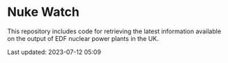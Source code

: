 # Nuke Watch

This repository includes code for retrieving the latest information available on the output of EDF nuclear power plants in the UK.

Last updated: 2023-07-12 05:09